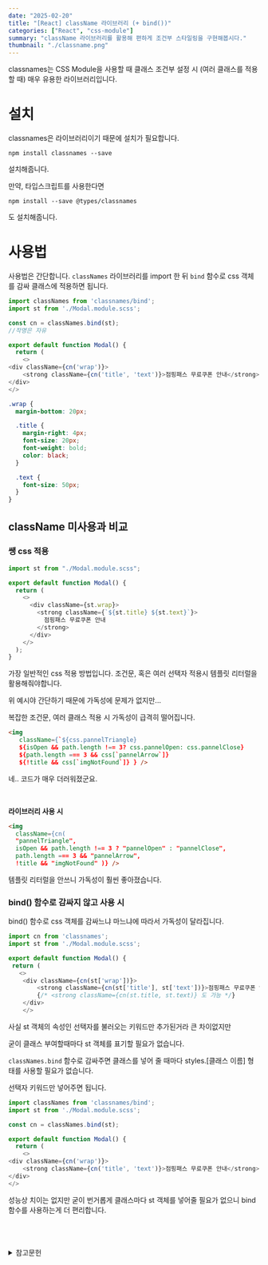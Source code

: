 ```yaml
---
date: "2025-02-20"
title: "[React] className 라이브러리 (+ bind())"
categories: ["React", "css-module"]
summary: "className 라이브러리를 활용해 편하게 조건부 스타일링을 구현해봅시다."
thumbnail: "./classname.png"
---
```


classnames는 CSS Module을 사용할 때 클래스 조건부 설정 시 (여러 클래스를 적용할 때) 매우 유용한 라이브러리입니다.

# 설치

classnames은 라이브러리이기 때문에 설치가 필요합니다.

```shell
npm install classnames --save
```

설치해줍니다.

만약, 타입스크립트를 사용한다면

```shell
npm install --save @types/classnames
```

도 설치해줍니다.

# 사용법

사용법은 간단합니다. `classNames` 라이브러리를 import 한 뒤 `bind` 함수로 css 객체를 감싸 클래스에 적용하면 됩니다.

```js
import classNames from 'classnames/bind';
import st from './Modal.module.scss';

const cn = classNames.bind(st);
//작명은 자유

export default function Modal() {
  return (
    <>
<div className={cn('wrap')}>
    <strong className={cn('title', 'text')}>점핑패스 무료쿠폰 안내</strong>  //title, text 선택자 모두 적용
</div>
</>

```

```scss
.wrap {
  margin-bottom: 20px;

  .title {
    margin-right: 4px;
    font-size: 20px;
    font-weight: bold;
    color: black;
  }

  .text {
    font-size: 50px;
  }
}
```


## className 미사용과 비교

### 쌩 css 적용


```js
import st from "./Modal.module.scss";

export default function Modal() {
  return (
    <>
      <div className={st.wrap}>
        <strong className={`${st.title} ${st.text}`}>
          점핑패스 무료쿠폰 안내
        </strong>
      </div>
    </>
  );
}
```

가장 일반적인 css 적용 방법입니다. 조건문, 혹은 여러 선택자 적용시 템플릿 리터럴을 활용해줘야합니다. 

위 예시야 간단하기 때문에 가독성에 문제가 없지만... 

복잡한 조건문, 여러 클래스 적용 시 가독성이 급격히 떨어집니다.

```html
<img
   className={`${css.pannelTriangle} 
   ${isOpen && path.length !== 3? css.pannelOpen: css.pannelClose} 
   ${path.length === 3 && css[`pannelArrow`]}
   ${!title && css[`imgNotFound`]} } />

```
네.. 코드가 매우 더러워졌군요.

<br>

**라이브러리 사용 시**

```html
<img
  className={cn(
  "pannelTriangle",
  isOpen && path.length !== 3 ? "pannelOpen" : "pannelClose",
  path.length === 3 && "pannelArrow",
  !title && "imgNotFound" )} />
```

템플릿 리터럴을 안쓰니 가독성이 훨씬 좋아졌습니다.

### bind() 함수로 감싸지 않고 사용 시

bind() 함수로 css 객체를 감싸느냐 마느냐에 따라서 가독성이 달라집니다.

```js
import cn from 'classnames';
import st from './Modal.module.scss';

export default function Modal() {
 return (
   <>
    <div className={cn(st['wrap'])}>
        <strong className={cn(st['title'], st['text'])}>점핑패스 무료쿠폰 안내</strong>
        {/* <strong className={cn(st.title, st.text)} 도 가능 */}
    </div>
    </>
```

사실 st 객체의 속성인 선택자를 불러오는 키워드만 추가된거라 큰 차이없지만

굳이 클래스 부여할때마다 st 객체를 표기할 필요가 없습니다.

`classNames.bind` 함수로 감싸주면 클래스를 넣어 줄 때마다 styles.[클래스 이름] 형태를 사용할 필요가 없습니다.

선택자 키워드만 넣어주면 됩니다.

```js
import classNames from 'classnames/bind';
import st from './Modal.module.scss';

const cn = classNames.bind(st);

export default function Modal() {
  return (
    <>
<div className={cn('wrap')}>
    <strong className={cn('title', 'text')}>점핑패스 무료쿠폰 안내</strong>
</div>
</>

```

성능상 치이는 없지만 굳이 번거롭게 클래스마다 st 객체를 넣어줄 필요가 없으니 bind 함수를 사용하는게 더 편리합니다.

<br>
<br>
<br>

<details>

<summary>참고문헌</summary>

<div markdown="1">

안녕

</div>

</details>
